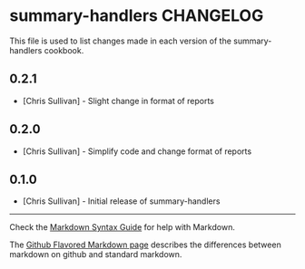 summary-handlers CHANGELOG
==========================

This file is used to list changes made in each version of the summary-handlers cookbook.

0.2.1
-----
- [Chris Sullivan] - Slight change in format of reports

0.2.0
-----
- [Chris Sullivan] - Simplify code and change format of reports

0.1.0
-----
- [Chris Sullivan] - Initial release of summary-handlers

- - -
Check the [Markdown Syntax Guide](http://daringfireball.net/projects/markdown/syntax) for help with Markdown.

The [Github Flavored Markdown page](http://github.github.com/github-flavored-markdown/) describes the differences between markdown on github and standard markdown.
